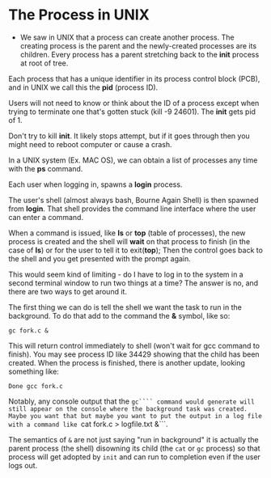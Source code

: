 # The Process in UNIX

- We saw in UNIX that a process can create another process. The creating process is the
parent and the newly-created processes are its children. Every process has a parent
stretching back to the **init** process at root of tree.

Each process that has a unique identifier in its process control block (PCB), and
in UNIX we call this the **pid** (process ID).

Users will not need to know or think about the ID of a process except when trying to
terminate one that's gotten stuck (kill -9 24601). The **init** gets pid of 1.

Don't try to kill **init**. It likely stops attempt, but if it goes through then you
might need to reboot computer or cause a crash.

In a UNIX system (Ex. MAC OS), we can obtain a list of processes any time with the
**ps** command.

Each user when logging in, spawns a **login** process.

The user's shell (almost always bash, Bourne Again Shell) is then spawned from **login**.
That shell provides the command line interface where the user can enter a command.

When a command is issued, like **ls** or **top** (table of processes), the new process is
created and the shell will **wait** on that process to finish (in the case of **ls**) or
for the user to tell it to exit(**top**); Then the control goes back to the shell and you
get presented with the prompt again.

This would seem kind of limiting - do I have to log in to the system in a second terminal
window to run two things at a time? The answer is no, and there are two ways to get around it.

The first thing we can do is tell the shell we want the task to run in the background. To do that
add to the command the **&** symbol, like so:

```gc fork.c &```

This will return control immediately to shell (won't wait for gcc command to finish). You may see
process ID like 34429 showing that the child has been created. When the process is finished, there is another
update, looking something like:

```Done gcc fork.c```

Notably, any console output that the ```gc```` command would generate will still appear on the console where the
background task was created. Maybe you want that but maybe you want to put the output in a log file with a command like
```cat fork.c > logfile.txt &```.

The semantics of ```&``` are not just saying "run in background" it is actually the parent process (the shell) disowning
its child (the ```cat``` or ```gc``` process) so that process will get adopted by ```init``` and can run to completion even
if the user logs out.
